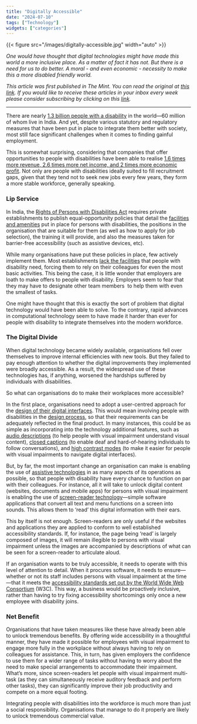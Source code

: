 ```yaml
---
title: "Digitally Accessible"
date: "2024-07-10"
tags: ["Technology"]
widgets: ["categories"]
---
```


{{< figure src="/images/digitally-accessible.jpg" width="auto" >}}

_One would have thought that digital technologies might have made this world a more inclusive place. As a matter of fact it has not. But there is a need for us to do better. A moral - and even economic - necessity to make this a more disabled friendly world._

<!--more-->

_This article was first published in The Mint. You can read the original at [_this link_](https://www.livemint.com/opinion/online-views/inclusion-by-design-disability-friendly-organizations-assistive-technology-screen-readers-11720460599715.html). If you would like to receive these articles in your inbox every week please consider subscribing by clicking on this [link](https://paragraph.xyz/@exmachina)._

---

There are nearly [1.3 billion people with a disability](https://www.who.int/teams/noncommunicable-diseases/sensory-functions-disability-and-rehabilitation/global-report-on-health-equity-for-persons-with-disabilities) in the world—60 million of whom live in India. And yet, despite various statutory and regulatory measures that have been put in place to integrate them better with society, most still face significant challenges when it comes to finding gainful employment.

This is somewhat surprising, considering that companies that offer opportunities to people with disabilities have been able to realise [1.6 times more revenue, 2.6 times more net income, and 2 times more economic profit](https://newsroom.accenture.com/news/2018/companies-leading-in-disability-inclusion-have-outperformed-peers-accenture-research-finds). Not only are people with disabilities ideally suited to fill recruitment gaps, given that they tend not to seek new jobs every few years, they form a more stable workforce, generally speaking.

### Lip Service

In India, the [Rights of Persons with Disabilities Act](https://www.indiacode.nic.in/bitstream/123456789/2155/1/a2016-49.pdf) requires private establishments to publish equal-opportunity policies that detail the [facilities and amenities](https://cpwd.gov.in/Publication/Guidelines_for_self_Certification_of_Accessible_Building%20.pdf) put in place for persons with disabilities, the positions in the organisation that are suitable for them (as well as how to apply for job selection), the training it will provide, and also the measures taken for barrier-free accessibility (such as assistive devices, etc).

While many organisations have put these policies in place, few actively implement them. Most establishments [lack the facilities](https://www.newindianexpress.com/nation/2022/Dec/03/disabled-accessible-cities-remain-a-mirage-in-india-2524763.html) that people with disability need, forcing them to rely on their colleagues for even the most basic activities. This being the case, it is little wonder that employers are loath to make offers to people with disability. Employers seem to fear that they may have to designate other team members  to help them with even the smallest of tasks.

One might have thought that this is exactly the sort of problem that digital technology would have been able to solve. To the contrary, rapid advances in computational technology seem to have made it harder than ever for people with disability to integrate themselves into the modern workforce.

### The Digital Divide

When digital technology became widely available, organisations fell over themselves to improve internal efficiencies with new tools. But they failed to pay enough attention to whether the digital improvements they implemented were broadly accessible. As a result, the widespread use of these technologies has, if anything, worsened the hardships suffered by individuals with disabilities.

So what can organisations do to make their workplaces more accessible?

In the first place, organisations need to adopt a user-centred approach for the [design of their digital interfaces](https://cagsiiitb.org/wp/wp-content/uploads/publications/CreatinganAccessibilityTechnologyEcosystemforLearningScienceandMath_ACaseofVisuallyImpairedChildreninIndianSchools_MCHV-INAISWorkshop2019.pdf). This would mean involving people with disabilities in the [design process](https://www.saralx.app/), so that their requirements can be adequately reflected in the final product. In many instances, this could be as simple as incorporating into the technology additional features, such as [audio descriptions](https://www.acb.org/audio-description-project) (to help people with visual impairment understand visual content), [closed captions](https://www.ava.me/blog/why-fast-accurate-captions-matter-for-deaf-inclusivity) (to enable deaf and hard-of-hearing individuals to follow conversations), and [high contrast modes](https://www.visioncenter.org/resources/visual-impairment-accessibility/) (to make it easier for people with visual impairments to navigate digital interfaces).

But, by far, the most important change an organisation can make is enabling the use of [assistive technologies](https://www.visionfoundation.org.uk/wp-content/uploads/2021/02/Vision-Foundation-Factsheet-Assistive-Technology.pdf) in as many aspects of its operations as possible, so that people with disability have every chance to function on par with their colleagues. For instance, all it will take to unlock digital content (websites, documents and mobile apps) for persons with visual impairment is enabling the use of [screen-reader technology](https://accessibility.its.uconn.edu/2018/08/22/what-is-a-screen-reader-and-how-does-it-work/)—simple software applications that convert all text and menu functions on a screen into sounds. This allows them to ‘read’ this digital information with their ears.

This by itself is not enough. Screen-readers are only useful if the websites and applications they are applied to conform to well established accessibility standards. If, for instance, the page being ‘read’ is largely composed of images, it will remain illegible to persons with visual impairment unless the images are accompanied by descriptions of what can be seen for a screen-reader to articulate aloud.

If an organisation wants to be truly accessible, it needs to operate with this level of attention to detail. When it procures software, it needs to ensure—whether or not its staff includes persons with visual impairment at the time—that it meets the [accessibility standards set out by the World Wide Web Consortium](https://www.w3.org/WAI/) (W3C). This way, a business would be proactively inclusive, rather than having to try fixing accessibility shortcomings only once a new employee with disability joins.

### Net Benefit

Organisations that have taken measures like these have already been able to unlock tremendous benefits. By offering wide accessibility in a thoughtful manner, they have made it possible for employees with visual impairment to engage more fully in the workplace without always having to rely on colleagues for assistance. This, in turn, has given employers the confidence to use them for a wider range of tasks without having to worry about the need to make special arrangements to accommodate their impairment. What’s more, since screen-readers let people with visual impairment multi-task (as they can simultaneously receive auditory feedback and perform other tasks), they can significantly improve their job productivity and compete on a more equal footing.

Integrating people with disabilities into the workforce is much more than just a social responsibility. Organisations that manage to do it properly are likely to unlock tremendous commercial value.